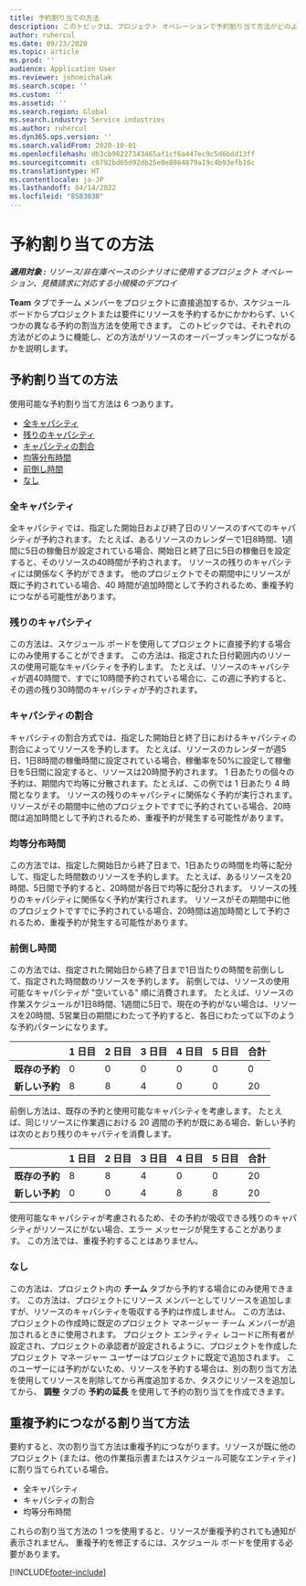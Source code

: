 ```yaml
---
title: 予約割り当ての方法
description: このトピックは、プロジェクト オペレーションで予約割り当て方法がどのように機能するかについて説明します。
author: ruhercul
ms.date: 09/23/2020
ms.topic: article
ms.prod: ''
audience: Application User
ms.reviewer: johnmichalak
ms.search.scope: ''
ms.custom: ''
ms.assetid: ''
ms.search.region: Global
ms.search.industry: Service industries
ms.author: ruhercul
ms.dyn365.ops.version: ''
ms.search.validFrom: 2020-10-01
ms.openlocfilehash: db3cb98227343465af1cf6a447ec9c5d6bdd13ff
ms.sourcegitcommit: c0792bd65d92db25e0e8864879a19c4b93efb10c
ms.translationtype: HT
ms.contentlocale: ja-JP
ms.lasthandoff: 04/14/2022
ms.locfileid: "8583038"
---
```

# <a name="booking-allocation-methods"></a>予約割り当ての方法

_**適用対象 :** リソース/非在庫ベースのシナリオに使用するプロジェクト オペレーション、見積請求に対応する小規模のデプロイ_

**Team** タブでチーム メンバーをプロジェクトに直接追加するか、スケジュール ボードからプロジェクトまたは要件にリソースを予約するかにかかわらず、いくつかの異なる予約の割当方法を使用できます。 このトピックでは、それぞれの方法がどのように機能し、どの方法がリソースのオーバーブッキングにつながるかを説明します。

## <a name="booking-allocation-methods"></a>予約割り当ての方法

使用可能な予約割り当て方法は 6 つあります。

- [全キャパシティ](#full)
- [残りのキャパシティ](#remaining)
- [キャパシティの割合](#percentage)
- [均等分布時間](#evenly)
- [前倒し時間](#front)
- [なし](#none)

### <a name="full-capacity"></a><a name="full"></a>全キャパシティ 
全キャパシティでは、指定した開始日および終了日のリソースのすべてのキャパシティが予約されます。 たとえば、あるリソースのカレンダーで1日8時間、1週間に5日の稼働日が設定されている場合、開始日と終了日に5日の稼働日を設定すると、そのリソースの40時間が予約されます。 リソースの残りのキャパシティには関係なく予約ができます。 他のプロジェクトでその期間中にリソースが既に予約されている場合、40 時間が追加時間として予約されるため、重複予約につながる可能性があります。

### <a name="remaining-capacity"></a><a name="remaining"></a>残りのキャパシティ
この方法は、スケジュール ボードを使用してプロジェクトに直接予約する場合にのみ使用することができます。 この方法は、指定された日付範囲内のリソースの使用可能なキャパシティを予約します。 たとえば、リソースのキャパシティが週40時間で、すでに10時間予約されている場合に、この週に予約すると、その週の残り30時間のキャパシティが予約されます。

### <a name="percentage-capacity"></a><a name="percentage"></a>キャパシティの割合
キャパシティの割合方式では、指定した開始日と終了日におけるキャパシティの割合によってリソースを予約します。 たとえば、リソースのカレンダーが週5日、1日8時間の稼働時間に設定されている場合、稼働率を50%に設定して稼働日を5日間に設定すると、リソースは20時間予約されます。 1 日あたりの個々の予約は、期間内で均等に分散されます。たとえば、この例では 1 日あたり 4 時間となります。 リソースの残りのキャパシティに関係なく予約が実行されます。 リソースがその期間中に他のプロジェクトですでに予約されている場合、20時間は追加時間として予約されるため、重複予約が発生する可能性があります。

### <a name="evenly-distribute-hours"></a><a name="evenly"></a>均等分布時間
この方法では、指定した開始日から終了日まで、1日あたりの時間を均等に配分して、指定した時間数のリソースを予約します。 たとえば、あるリソースを20時間、5日間で予約すると、20時間が各日で均等に配分されます。 リソースの残りのキャパシティに関係なく予約が実行されます。 リソースがその期間中に他のプロジェクトですでに予約されている場合、20時間は追加時間として予約されるため、重複予約が発生する可能性があります。

### <a name="front-load-hours"></a><a name="front"></a>前倒し時間
この方法では、指定された開始日から終了日まで1日当たりの時間を前倒しして、指定された時間数のリソースを予約します。 前倒しでは、リソースの使用可能なキャパシティが "空いている" 順に消費されます。 たとえば、リソースの作業スケジュールが1日8時間、1週間に5日で、現在の予約がない場合は、リソースを20時間、5営業日の期間にわたって予約すると、各日にわたって以下のような予約パターンになります。 

|                           |    1 日目    |    2 日目    |    3 日目    |    4 日目    |    5 日目    |    合計    |
|---------------------------|-------------|-------------|-------------|-------------|-------------|-------------|
|    **既存の予約**    |    0        |    0        |    0        |    0        |    0        |    0        |
|    **新しい予約**          |    8        |    8        |    4        |    0        |    0        |    20       |

前倒し方法は、既存の予約と使用可能なキャパシティを考慮します。 たとえば、同じリソースに作業週における 20 週間の予約が既にある場合、新しい予約は次のとおり残りのキャパティを消費します。

|                     | 1 日目 | 2 日目 | 3 日目 | 4 日目 | 5 日目 | 合計 |
|---------------------|-------|-------|-------|-------|-------|-------|
| **既存の予約** | 8     | 8     | 4     | 0     | 0     | 20    |
| **新しい予約**       | 0     | 0     | 4     | 8     | 8     | 20    |

使用可能なキャパシティが考慮されるため、その予約が吸収できる残りのキャパシティがリソースにがない場合、エラー メッセージが発生することがあります。 この方法では、重複予約することはありません。

### <a name="none"></a><a name="none"></a>なし
この方法は、プロジェクト内の **チーム** タブから予約する場合にのみ使用できます。 この方法は、プロジェクトにリソース メンバーとしてリソースを追加しますが、リソースのキャパシティを吸収する予約は作成しません。 この方法は、プロジェクトの作成時に既定のプロジェクト マネージャー チーム メンバーが追加されるときに使用されます。 プロジェクト エンティティ レコードに所有者が設定され、プロジェクトの承認者が設定されるように、プロジェクトを作成したプロジェクト マネージャー ユーザーはプロジェクトに既定で追加されます。 このユーザーには予約がないため、リソースを予約する場合は、別の割り当て方法を使用してリソースを削除してから再度追加するか、タスクにリソースを追加してから、 **調整** タブの **予約の延長** を使用して予約の割り当てを作成できます。

## <a name="allocation-methods-that-lead-to-overbooking"></a>重複予約につながる割り当て方法
要約すると、次の割り当て方法は重複予約につながります。リソースが既に他のプロジェクト (または、他の作業指示書またはスケジュール可能なエンティティ) に割り当てられている場合。

- 全キャパシティ
- キャパシティの割合
- 均等分布時間

これらの割り当て方法の 1 つを使用すると、リソースが重複予約されても通知が表示されません。 重複予約を修正するには、スケジュール ボードを使用する必要があります。


[!INCLUDE[footer-include](../includes/footer-banner.md)]